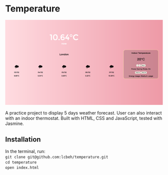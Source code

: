 # Temperature

![alt tag](ScreenShot.png)

A practice project to display 5 days weather forecast. User can also interact with an indoor thermostat. Built with HTML, CSS and JavaScript, tested with Jasmine.

## Installation

In the terminal, run:  
```git clone git@github.com:lcbeh/temperature.git```  
```cd temperature```  
```open index.html```
